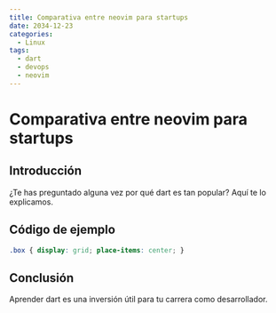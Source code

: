 ```yaml
---
title: Comparativa entre neovim para startups
date: 2034-12-23
categories:
  - Linux
tags:
  - dart
  - devops
  - neovim
---
```


# Comparativa entre neovim para startups

## Introducción

¿Te has preguntado alguna vez por qué dart es tan popular? Aquí te lo explicamos.

## Código de ejemplo

```css
.box { display: grid; place-items: center; }
```

## Conclusión

Aprender dart es una inversión útil para tu carrera como desarrollador.